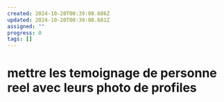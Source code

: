 ```yaml
---
created: 2024-10-20T00:39:08.686Z
updated: 2024-10-20T00:39:08.681Z
assigned: ""
progress: 0
tags: []
---
```


# mettre les temoignage de personne reel avec leurs photo de profiles
